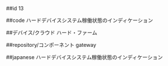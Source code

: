 ##id
13

##code
ハードデバイスシステム稼働状態のインディケーション

##デバイス/クラウド
ハード・ファーム

##repository/コンポーネント
gateway

##japanese
ハードデバイスシステム稼働状態のインディケーション

